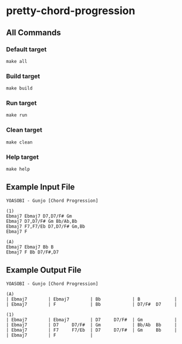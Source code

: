 # pretty-chord-progression

## All Commands

### Default target

```
make all
```

### Build target

```
make build
```

### Run target

```
make run
```

### Clean target

```
make clean
```

### Help target

```
make help
```

## Example Input File

```
YOASOBI - Gunjo [Chord Progression]

(1)
Ebmaj7 Ebmaj7 D7,D7/F# Gm
Ebmaj7 D7,D7/F# Gm Bb/Ab,Bb
Ebmaj7 F7,F7/Eb D7,D7/F# Gm,Bb
Ebmaj7 F

(A)
Ebmaj7 Ebmaj7 Bb B
Ebmaj7 F Bb D7/F#,D7
```

## Example Output File

```
YOASOBI - Gunjo [Chord Progression]

(A)
| Ebmaj7        | Ebmaj7        | Bb            | B             |
| Ebmaj7        | F             | Bb            | D7/F#  D7     |

(1)
| Ebmaj7        | Ebmaj7        | D7     D7/F#  | Gm            |
| Ebmaj7        | D7     D7/F#  | Gm            | Bb/Ab  Bb     |
| Ebmaj7        | F7     F7/Eb  | D7     D7/F#  | Gm     Bb     |
| Ebmaj7        | F             |

```
